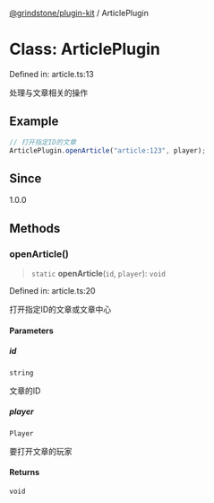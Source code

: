 [@grindstone/plugin-kit](../globals.md) / ArticlePlugin

# Class: ArticlePlugin

Defined in: article.ts:13

处理与文章相关的操作

## Example

```ts
// 打开指定ID的文章
ArticlePlugin.openArticle("article:123", player);
```

## Since

1.0.0

## Methods

### openArticle()

> `static` **openArticle**(`id`, `player`): `void`

Defined in: article.ts:20

打开指定ID的文章或文章中心

#### Parameters

##### id

`string`

文章的ID

##### player

`Player`

要打开文章的玩家

#### Returns

`void`
